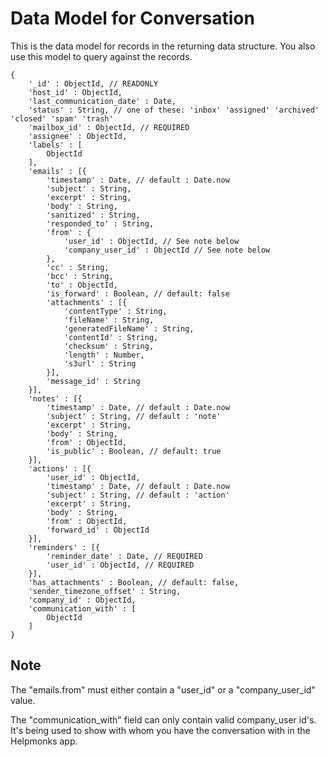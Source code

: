 # Data Model for Conversation

This is the data model for records in the returning data structure. You also use this model to query against the records.

```
{
    '_id' : ObjectId, // READONLY
    'host_id' : ObjectId,
    'last_communication_date' : Date,
    'status' : String, // one of these: 'inbox' 'assigned' 'archived' 'closed' 'spam' 'trash'
    'mailbox_id' : ObjectId, // REQUIRED
    'assignee' : ObjectId,
    'labels' : [
        ObjectId
    ],
    'emails' : [{
        'timestamp' : Date, // default : Date.now
        'subject' : String,
        'excerpt' : String,
        'body' : String,
        'sanitized' : String,
        'responded_to' : String,
        'from' : {
            'user_id' : ObjectId, // See note below
            'company_user_id' : ObjectId // See note below
        },
        'cc' : String,
        'bcc' : String,
        'to' : ObjectId,
        'is_forward' : Boolean, // default: false
        'attachments' : [{
            'contentType' : String,
            'fileName' : String,
            'generatedFileName' : String,
            'contentId' : String,
            'checksum' : String,
            'length' : Number,
            's3url' : String
        }],
        'message_id' : String
    }],
    'notes' : [{
        'timestamp' : Date, // default : Date.now
        'subject' : String, // default : 'note'
        'excerpt' : String,
        'body' : String,
        'from' : ObjectId,
        'is_public' : Boolean, // default: true
    }],
    'actions' : [{
        'user_id' : ObjectId,
        'timestamp' : Date, // default : Date.now
        'subject' : String, // default : 'action'
        'excerpt' : String,
        'body' : String,
        'from' : ObjectId,
        'forward_id' : ObjectId
    }],
    'reminders' : [{
        'reminder_date' : Date, // REQUIRED
        'user_id' : ObjectId, // REQUIRED
    }],
    'has_attachments' : Boolean, // default: false,
    'sender_timezone_offset' : String,
    'company_id' : ObjectId,
    'communication_with' : [
        ObjectId
    ]
}
```

## Note

The "emails.from" must either contain a "user_id" or a "company_user_id" value.

The "communication_with" field can only contain valid company_user id's. It's being used to show with whom you have the conversation with in the Helpmonks app.

